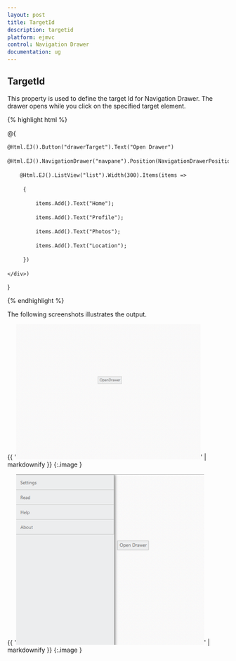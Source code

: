 ```yaml
---
layout: post
title: TargetId
description: targetid
platform: ejmvc
control: Navigation Drawer
documentation: ug
---
```


## TargetId

This property is used to define the target Id for Navigation Drawer. The drawer opens while you click on the specified target element.



{% highlight html %}

@{

    @Html.EJ().Button("drawerTarget").Text("Open Drawer")

    @Html.EJ().NavigationDrawer("navpane").Position(NavigationDrawerPosition.Fixed).TargetId("drawerTarget").ContentTemplate(@<div>

        @Html.EJ().ListView("list").Width(300).Items(items =>

         {

             items.Add().Text("Home");

             items.Add().Text("Profile");

             items.Add().Text("Photos");

             items.Add().Text("Location");

         })

    </div>)

}

<style>

    #drawerTarget {

        top: 200px;

        left: 600px;

        position: absolute;

    }

</style>



{% endhighlight %}



The following screenshots illustrates the output.

{{ '![](TargetId_images/TargetId_img1.png)' | markdownify }}
{:.image }




{{ '![](TargetId_images/TargetId_img2.png)' | markdownify }}
{:.image }


